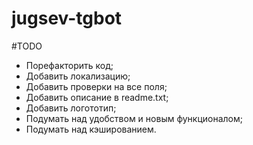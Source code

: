 # jugsev-tgbot

#TODO
- Порефакторить код;
- Добавить локализацию;
- Добавить проверки на все поля;
- Добавить описание в readme.txt;
- Добавить логототип;
- Подумать над удобством и новым функционалом;
- Подумать над кэшированием.
